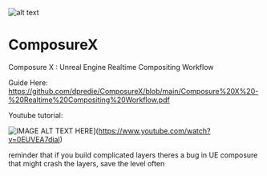 ![alt text](https://github.com/dpredie/ComposureX/blob/main/Content/ComposureX/CXLogo.png)

# ComposureX
Composure X : Unreal Engine Realtime Compositing Workflow 

Guide Here:
https://github.com/dpredie/ComposureX/blob/main/Composure%20X%20-%20Realtime%20Compositing%20Workflow.pdf

Youtube tutorial:

![IMAGE ALT TEXT HERE](https://img.youtube.com/vi/0EUVEA7diaI/0.jpg)](https://www.youtube.com/watch?v=0EUVEA7diaI)

reminder that if you build complicated layers theres a bug in UE composure that might crash the layers, save the level often
